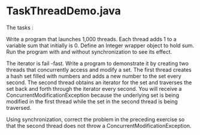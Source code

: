 # TaskThreadDemo.java

The tasks : 

Write a program that launches 1,000 threads. Each thread adds 1 to a variable 
sum that initially is 0. Define an Integer wrapper object to hold sum. Run the 
program with and without synchronization to see its effect.

The iterator is fail -fast. Write a program to demonstrate it by creating two 
threads that concurrently access and modify a set. The first thread creates a hash set 
filled with numbers and adds a new number to the set every second. The second 
thread obtains an iterator for the set and traverses the set back and forth through the 
iterator every second. You will receive a ConcurrentModificationException 
because the underlying set is being modified in the first thread while the set in the 
second thread is being traversed.

Using synchronization, correct the problem in the preceding exercise so that 
the second thread does not throw a ConcurrentModificationException.


